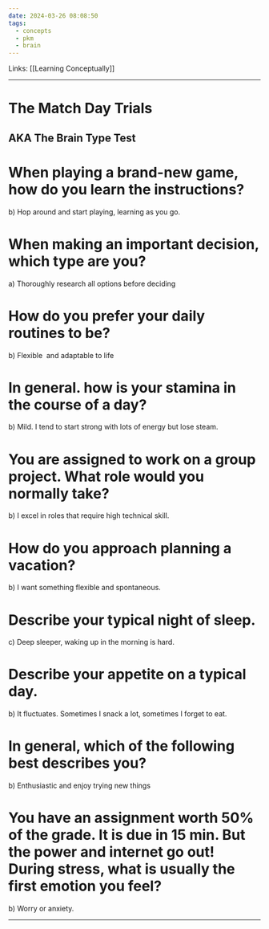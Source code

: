 ```yaml
---
date: 2024-03-26 08:08:50
tags:
  - concepts
  - pkm
  - brain
---
```

Links: [[Learning Conceptually]]

---
# The Match Day Trials 
## AKA The Brain Type Test
# When playing a brand-new game, how do you learn the instructions?
b) Hop around and start playing, learning as you go.
# When making an important decision, which type are you?
a) Thoroughly research all options before deciding
# How do you prefer your daily routines to be?
b) Flexible  and adaptable to life
# In general. how is your stamina in the course of a day?
b) Mild. I tend to start strong with lots of energy but lose steam.
# You are assigned to work on a group project. What role would you normally take?
b) I excel in roles that require high technical skill.
# How do you approach planning a vacation?
b) I want something flexible and spontaneous.
# Describe your typical night of sleep.
c) Deep sleeper, waking up in the morning is hard.
# Describe your appetite on a typical day.
b) It fluctuates. Sometimes I snack a lot, sometimes I forget to eat.
# In general, which of the following best describes you?
b) Enthusiastic and enjoy trying new things
# You have an assignment worth 50% of the grade. It is due in 15 min. But the power and internet go out! During stress, what is usually the first emotion you feel?
b) Worry or anxiety.



---
